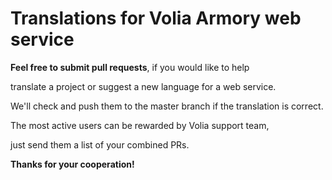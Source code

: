 # Translations for Volia Armory web service
**Feel free to submit pull requests**, if you would like to help

translate a project or suggest a new language for a web service.

We'll check and push them to the master branch if the translation is correct.

The most active users can be rewarded by Volia support team,

just send them a list of your combined PRs. 

**Thanks for your cooperation!**


